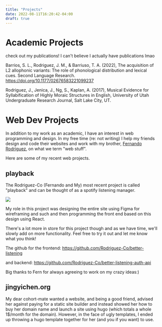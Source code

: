 ```yaml
---
title: "Projects"
date: 2022-08-11T16:20:42-04:00
draft: true
---
```


# Academic Projects

check out my publications! I can't believe I actually have publications lmao


Barrios, S. L., Rodriguez, J. M., & Barriuso, T. A. (2022), The acquisition of L2 allophonic variants: The role
of phonological distribution and lexical cues. Second Language Research. https://doi.org/10.1177/02676583221099237


Rodriguez, J., Jenica, J., Ng, S., Kaplan, A. (2017), Musical Evidence for Syllabification of Highly Moraic Structures in English, University of Utah Undergraduate Research Journal, Salt Lake City, UT.


# Web Dev Projects

In addition to my work as an academic, I have an interest in web programming and design. In my free time (re: not writing) I help my friends design and code their websites and work with my brother, [Fernando Rodriguez]("https://github.com/Fernando-Rodriguez"), on what we term "web stuff". 

Here are some of my recent web projects.


## playback 

The Rodriguez-Co (Fernando and My) most recent project is called "playback" and can be thought of as a spotify listening manager. 

![](/images/playback.png)

My role in this project was designing the entire site using Figma for wireframing and such and then programming the front end based on this design using React.

There's a lot more in store for this project though and as we have time, we'll slowly add on more functionality. Feel free to try it out and let me know what you think!

The github for the frontend: https://github.com/Rodriguez-Co/better-listening

and backend: https://github.com/Rodriguez-Co/better-listening-auth-api

Big thanks to Fern for always agreeing to work on my crazy ideas:)


## jingyichen.org

My dear cohort-mate wanted a website, and being a good friend, advised her against paying for a static site builder and instead showed her how to buy her domain name and launch a site using hugo (which totals a whole 1$/month for the domain). However, in the face of ugly templates, I ended up throwing a hugo template together for her (and you if you want) to use.



